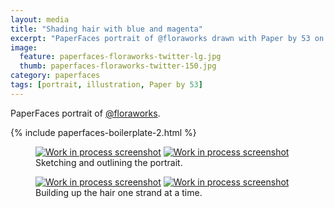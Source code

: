 ```yaml
---
layout: media
title: "Shading hair with blue and magenta"
excerpt: "PaperFaces portrait of @floraworks drawn with Paper by 53 on an iPad."
image:   
  feature: paperfaces-floraworks-twitter-lg.jpg
  thumb: paperfaces-floraworks-twitter-150.jpg
category: paperfaces
tags: [portrait, illustration, Paper by 53]
---
```


PaperFaces portrait of [@floraworks](http://twitter.com/floraworks).

{% include paperfaces-boilerplate-2.html %}

<figure class="half">
	<a href="{{ site.url }}/images/paperfaces-floraworks-process-1-lg.jpg"><img src="{{ site.url }}/images/paperfaces-floraworks-process-1-600.jpg" alt="Work in process screenshot"></a>
	<a href="{{ site.url }}/images/paperfaces-floraworks-process-2-lg.jpg"><img src="{{ site.url }}/images/paperfaces-floraworks-process-2-600.jpg" alt="Work in process screenshot"></a>
	<figcaption>Sketching and outlining the portrait.</figcaption>
</figure>

<figure class="half">
	<a href="{{ site.url }}/images/paperfaces-floraworks-process-3-lg.jpg"><img src="{{ site.url }}/images/paperfaces-floraworks-process-3-600.jpg" alt="Work in process screenshot"></a>
	<a href="{{ site.url }}/images/paperfaces-floraworks-process-4-lg.jpg"><img src="{{ site.url }}/images/paperfaces-floraworks-process-4-600.jpg" alt="Work in process screenshot"></a>
	<figcaption>Building up the hair one strand at a time.</figcaption>
</figure>